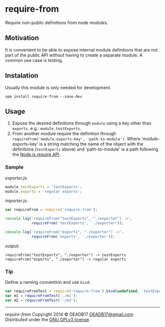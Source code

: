 # require-from

Require non-public definitions from node modules.


## Motivation

It is convenient to be able to expose internal module definitions that are not
part of the public API *without* having to create a separate module. A common
use case is testing.


## Instalation

Usually this module is only needed for development.

`npm install require-from --save-dev`


## Usage

1. Expose the desired definitions through `module` using a key other than
   `exports`. e.g.: `module.testExports`.
2. From another module require the definition through
   `requireFrom('module-exports-key', 'path-to-module')`. Where
   'module-exports-key' is a string matching the name of the object with the
   definitions (`testExports` above) and 'path-to-module' is a path following
   the [Node.js require API](http://nodejs.org/api/modules.html#modules_module_require_id).


### Sample

*exporter.js*:
```js
module.testExports = 'testExports';
module.exports = 'regular exports';
```

*importer.js*:
```js
var requireFrom = require('require-from');

console.log('requireFrom("testExports", "./exporter") ->',
            requireFrom('testExports', './exporter'));

console.log('requireFrom("exports", "./exporter") ->',
            requireFrom('exports', './exporter'));
```

*output*:
```
requireFrom("testExports", "./exporter") -> testExports
requireFrom("exports", "./exporter") -> regular exports
```


### Tip

Define a naming convention and use `bind`:

```javascript
var requireFromTest = require('require-from').bind(undefined, 'testExports');
var m1 = requireFromTest('./m1');
var m2 = requireFromTest('./m2');
```

--------------------------------------------------------------------------------

*require-from*  Copyright  2014 © DEADB17 <DEADB17@gmail.com>  
Distributed under the [GNU GPLv3 license](LICENSE).
